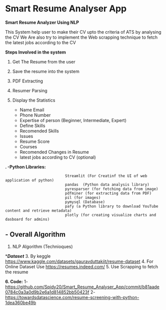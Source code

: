 # Smart Resume Analyser App

**Smart Resume Analyzer Using NLP**

This System help user to make their CV upto the criteria of ATS by analysing the CV
We Are also try to implement the Web scrapping technique to fetch the latest jobs according to the CV

**Steps Involved in the system**

 1. Get The Resume from the user
 2. Save the resume into the system 
 3. PDF Extracting 
 4. Resumer Parsing 
 5. Display the Statistics

      - Name Email 
     - Phone Number
     - Expertise of person (Beginner, Intermediate, Expert)
     - Define Skills
     - Recomended Skills
     - Issues
     - Resume Score
     - Courses
     - Recomended Changes in Resume 
     - latest jobs according to CV (optional)

 

**. -Python Libraries:**
                     
                               Streamlit (For Creatinf the UI of web application of python)
                               pandas  (Python data analysis library)
                               pyresparser (for fetching data from image)
                               pdfminer (for extracting data from PDF)
                               pil (for images)
                               pymysql (Database)
                               pafy (a Python library to download YouTube content and retrieve metadata)
                               plotly (for creating visualize charts and dasboard for admins)

 **- Overall Algorithm**
 - 
 1. NLP Algorithm (Technioques)

 ****Dataset***
 3. By keggle  https://www.kaggle.com/datasets/gauravduttakiit/resume-dataset
 4. For Online Dataset Use  https://resumes.indeed.com/
 5. Use Scrapping to fetch the resume

 **6. Code:**
  1- https://github.com/Spidy20/Smart_Resume_Analyser_App/commit/b81aade0784c0a3a0d9b2e6a1d814852bb50423f
  2- https://towardsdatascience.com/resume-screening-with-python-1dea360be49b

